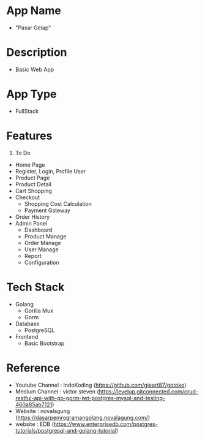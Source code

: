 
# App Name
- "Pasar Gelap"
# Description
- Basic Web App
# App Type
- FullStack

# Features
1. To Do
- Home Page
- Register, Login, Profile User
- Product Page
- Product Detail
- Cart Shopping
- Checkout
    - Shopping Cost Calculation
    - Payment Gateway
- Order History
- Admin Panel
    - Dashboard
    - Product Manage
    - Order Manage
    - User Manage
    - Report
    - Configuration

# Tech Stack
- Golang
    - Gorilla Mux
    - Gorm
- Database
    - PostgreSQL
- Frontend
    - Basic Bootstrap

# Reference
- Youtube Channel : IndoKoding (https://github.com/gieart87/gotoko)
- Medium Channel : victor steven (https://levelup.gitconnected.com/crud-restful-api-with-go-gorm-jwt-postgres-mysql-and-testing-460a85ab7121)
- Website : novalagung (https://dasarpemrogramangolang.novalagung.com/)
- website : EDB (https://www.enterprisedb.com/postgres-tutorials/postgresql-and-golang-tutorial)